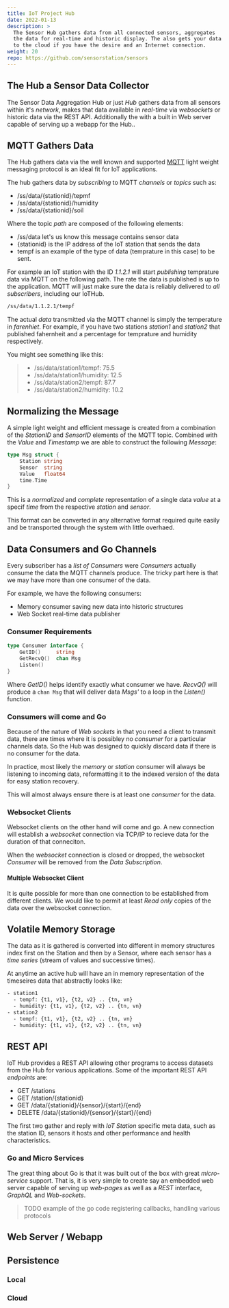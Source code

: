 ```yaml
---
title: IoT Project Hub
date: 2022-01-13
description: >
  The Sensor Hub gathers data from all connected sensors, aggregates
  the data for real-time and historic display. The also gets your data
  to the cloud if you have the desire and an Internet connection.
weight: 20
repo: https://github.com/sensorstation/sensors
---
```


## The Hub a Sensor Data Collector

The Sensor Data Aggregation Hub or just _Hub_ gathers data from all
sensors within it's _network_, makes that data available in
_real-time_ via _websockets_ or historic data via the REST API. 
Additionally the with a built in Web server capable of serving up a
webapp for the Hub..

## MQTT Gathers Data

The Hub gathers data via the well known and supported
[MQTT](https://mqtt.org) light weight messaging protocol is an ideal
fit for IoT applications. 

The hub gathers data by _subscribing_ to MQTT _channels_ or _topics_
such as:

- /ss/data/{stationid}/tepmf
- /ss/data/{stationid}/humidity
- /ss/data/{stationid}/soil

Where the topic _path_ are composed of the following elements:

- /ss/data let's us know this message contains sensor data
- {stationid} is the IP address of the IoT station that sends the data
- tempf is an example of the type of data (temprature in this case) to
  be sent.

For example an IoT station with the ID _1.1.2.1_ will start
_publishing_ temprature data via MQTT on the following path. The rate
the data is published is up to the application.  MQTT will just make
sure the data is reliably delivered to _all subscribers_, including
our IoTHub.

```bash
/ss/data/1.1.2.1/tempf
```

The actual _data_ transmitted via the MQTT channel is simply the
temperature in _farenhiet_. For example, if you have two stations
_station1_ and _station2_ that published fahernheit and a percentage
for temprature and humidity respectively.

You might see something like this:

>
> - /ss/data/station1/tempf: 75.5
> - /ss/data/station1/humidity: 12.5
> - /ss/data/station2/tempf: 87.7
> - /ss/data/station2/humidity: 10.2
>

## Normalizing the Message

A simple light weight and efficient message is created from a
combination of the _StationID_ and _SensorID_ elements of the MQTT
topic. Combined with the _Value_ and _Timestamp_ we are able to
construct the following _Message_:

```go
type Msg struct {
    Station string
    Sensor  string
    Value   float64
    time.Time
}
```

This is a _normalized_ and _complete_ representation of a single data
_value_ at a specif _time_ from the respective _station_ and _sensor_.

This format can be converted in any alternative format required quite
easily and be transported through the system with little overhaed.

## Data Consumers and Go Channels

Every subscriber has a _list of Consumers_ were _Consumers_ actually
consume the data the MQTT channels produce. The tricky part here is
that we may have more than one consumer of the data.

For example, we have the following consumers:

- Memory consumer saving new data into historic structures
- Web Socket real-time data publisher

### Consumer Requirements

```go
type Consumer interface {
    GetID()     string
    GetRecvQ()  chan Msg
    Listen()
}
```

Where _GetID()_ helps identify exactly what consumer we
have. _RecvQ()_ will produce a ```chan Msg``` that will deliver data
_Msgs'_ to a loop in the _Listen()_ function.

### Consumers will come and Go

Because of the nature of _Web sockets_ in that you need a client to
transmit data, there are times where it is possibley no _consumer_ for
a particular channels data.  So the Hub was designed to quickly
discard data if there is no consumer for the data.

In practice, most likely the _memory_ or _station_ consumer will
always be listening to incoming data, reformatting it to the indexed
version of the data for easy station recovery.

This will almost always ensure there is at least one _consumer_ for
the data.

### Websocket Clients

Websocket clients on the other hand will come and go. A new connection
will establish a _websocket_ connection via TCP/IP to recieve data for
the duration of that conneciton. 

When the _websocket_ connection is closed or dropped, the websocket
_Consumer_  will be removed from the _Data Subscription_. 

#### Multiple Websocket Client

It is quite possible for more than one connection to be established
from different clients. We would like to permit at least _Read only_
copies of the data over the websocket connection.

## Volatile Memory Storage

The data as it is gathered is converted into different in memory
structures index first on the Station and then by a Sensor, where each
sensor has a _time series_ (stream of values and successive times).

At anytime an active hub will have an in memory representation of the
timeseires data that abstractly looks like:

```txt
- station1
  - tempf: {t1, v1}, {t2, v2} .. {tn, vn}
  - humidity: {t1, v1}, {t2, v2} .. {tn, vn}
- station2
  - tempf: {t1, v1}, {t2, v2} .. {tn, vn}
  - humidity: {t1, v1}, {t2, v2} .. {tn, vn} 
```

## REST API

IoT Hub provides a REST API allowing other programs to access datasets
from the Hub for various applications. Some of the important REST API
_endpoints_ are:

- GET /stations
- GET /station/{stationid}
- GET /data/{stationid}/{sensor}/{start}/{end}
- DELETE /data/{stationid}/{sensor}/{start}/{end}

The first two gather and reply with _IoT Station_ specific meta data,
such as the station ID, sensors it hosts and other performance and
health characteristics.

### Go and Micro Services

The great thing about Go is that it was built out of the box with
great _micro-service_ support. That is, it is very simple to create
say an embedded web server capable of serving up _web-pages_ as well
as a _REST_ interface, _GraphQL_ and _Web-sockets_.

> TODO example of the go code registering callbacks, handling various
> protocols 

## Web Server / Webapp

## Persistence 

### Local

### Cloud
